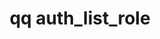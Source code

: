 ---
category: auth
command: auth_list_role
optional_options:
- alternate:
  - --role
  help: Name of the role to lookup
  name: -r
  required: true
- alternate: []
  help: Print JSON representation of auth role.
  name: --json
  required: false
permalink: /qq-cli-command-guide/auth/auth_list_role.html
positional_options: []
sidebar: qq_cli_command_reference_sidebar
summary: This section explains how to use the <code>qq auth_list_role</code> command.
synopsis: List a role.
title: qq auth_list_role
usage: qq auth_list_role [-h] -r ROLE [--json]
zendesk_source: qq CLI Command Guide

---